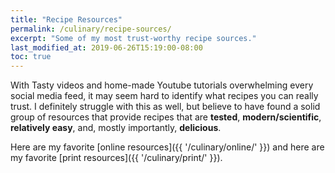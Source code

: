 ```yaml
---
title: "Recipe Resources"
permalink: /culinary/recipe-sources/
excerpt: "Some of my most trust-worthy recipe sources."
last_modified_at: 2019-06-26T15:19:00-08:00
toc: true
---
```

With Tasty videos and home-made Youtube tutorials overwhelming every social media feed, it may seem hard to identify what recipes you can really trust. I definitely struggle with this as well, but believe to have found a solid group of resources that provide recipes that are **tested**, **modern/scientific**, **relatively easy**, and, mostly importantly, **delicious**. 

Here are my favorite [online resources]({{ '/culinary/online/' }}) and here are my favorite [print resources]({{ '/culinary/print/' }}).


